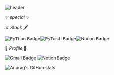 ![header](https://capsule-render.vercel.app/api?type=waving&color=gradient&height=350&section=header&text=✋Sumsum%20Oksusu👌&fontSize=85)

✨ _special_ ✨

⚔ _Stack_ 🖋


![PyThon Badge](https://img.shields.io/badge/Python-blue?style=flat-square&logo=Notion&logoColor=white)![PyTorch Badge](https://img.shields.io/badge/Study-yellow?style=flat-square&logo=Notion&logoColor=white&link=https://www.notion.so/Doyeon-Study-8bed26644d1e42109980d0e9dcb3102f)![Notion Badge](https://img.shields.io/badge/Study-yellow?style=flat-square&logo=Notion&logoColor=white&link=https://www.notion.so/Doyeon-Study-8bed26644d1e42109980d0e9dcb3102f)

💎 _Profile_ 💎


[![Gmail Badge](https://img.shields.io/badge/Gmail-d14836?style=flat-square&logo=Gmail&logoColor=white&link=mailto:mari970@naver.com)](mailto:mari970@naver.com) 
![Notion Badge](https://img.shields.io/badge/Study-yellow?style=flat-square&logo=Notion&logoColor=white&link=https://www.notion.so/Doyeon-Study-8bed26644d1e42109980d0e9dcb3102f)


![Anurag's GitHub stats](https://github-readme-stats.vercel.app/api?username=dodoyeon&&show_icons=true&theme=cobalt)

